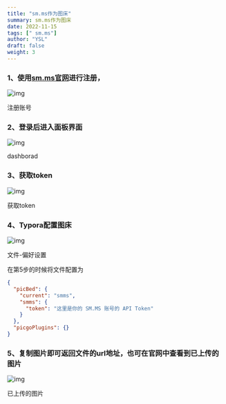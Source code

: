 ```yaml
---
title: "sm.ms作为图床"
summary: sm.ms作为图床
date: 2022-11-15
tags: [" sm.ms"]
author: "YSL"
draft: false
weight: 3
---
```

### 1、使用[sm.ms官网](https://link.zhihu.com/?target=https%3A//sm.ms/)进行注册，



![img](https://s2.loli.net/2022/11/15/yTrmKvMwqftbH5k.webp)

注册账号



### 2、登录后进入面板界面



![img](https://s2.loli.net/2022/11/15/7gqt4GejMnAJ9LI.webp)

dashborad



### 3、获取token



![img](https://s2.loli.net/2022/11/15/PMRm5TAFIbDQLhz.webp)

获取token



### 4、Typora配置图床



![img](https://s2.loli.net/2022/11/15/DBMxQncT5O3aLPo.webp)

文件-偏好设置



在第5步的时候将文件配置为

```json
{
  "picBed": {
    "current": "smms",
    "smms": {
      "token": "这里是你的 SM.MS 账号的 API Token"
    }
  },
  "picgoPlugins": {}
}
```

### 5、复制图片即可返回文件的url地址，也可在官网中查看到已上传的图片



![img](https://s2.loli.net/2022/11/15/BPDuE7ObWqyMG2Y.webp)

已上传的图片